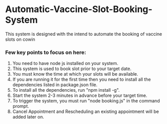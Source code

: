 # Automatic-Vaccine-Slot-Booking-System
This system is designed with the intend to automate the booking of vaccine slots on cowin

### Few key points to focus on here:
1. You need to have node js installed on your system.
2. This system is used to book slot prior to your target date.
3. You must know the time at which your slots will be available.
4. If you are running it for the first time then you need to install all the dependencies listed in package.json file.
5. To install all the dependencies, run "npm install -g".
6. Start the system 2-3 minutes in advance before your target time.
7. To trigger the system, you must run "node booking.js" in the command prompt.
8. Cancel Appointment and Rescheduling an existing appointment will be added later on.

